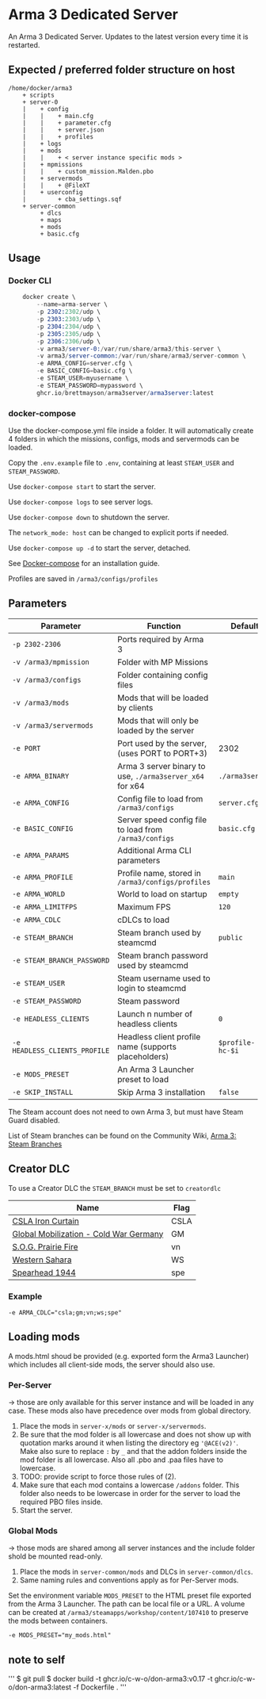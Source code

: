 # Arma 3 Dedicated Server

An Arma 3 Dedicated Server. Updates to the latest version every time it is restarted.

## Expected / preferred folder structure on host

```
/home/docker/arma3
    + scripts
    + server-0
    |    + config
    |    |    + main.cfg
    |    |    + parameter.cfg
    |    |    + server.json
    |    |    + profiles
    |    + logs
    |    + mods
    |    |    + < server instance specific mods >
    |    + mpmissions
    |    |    + custom_mission.Malden.pbo
    |    + servermods
    |    |    + @FileXT
    |    + userconfig
    |         + cba_settings.sqf
    + server-common
         + dlcs
         + maps
         + mods
         + basic.cfg

```


## Usage

### Docker CLI

```s
    docker create \
        --name=arma-server \
        -p 2302:2302/udp \
        -p 2303:2303/udp \
        -p 2304:2304/udp \
        -p 2305:2305/udp \
        -p 2306:2306/udp \
        -v arma3/server-0:/var/run/share/arma3/this-server \
        -v arma3/server-common:/var/run/share/arma3/server-common \
        -e ARMA_CONFIG=server.cfg \
        -e BASIC_CONFIG=basic.cfg \
        -e STEAM_USER=myusername \
        -e STEAM_PASSWORD=mypassword \
        ghcr.io/brettmayson/arma3server/arma3server:latest
```

### docker-compose

Use the docker-compose.yml file inside a folder. It will automatically create 4 folders in which the missions, configs, mods and servermods can be loaded.

Copy the `.env.example` file to `.env`, containing at least `STEAM_USER` and `STEAM_PASSWORD`.

Use `docker-compose start` to start the server.

Use `docker-compose logs` to see server logs.

Use `docker-compose down` to shutdown the server.

The `network_mode: host` can be changed to explicit ports if needed.

Use `docker-compose up -d` to start the server, detached.

See [Docker-compose](https://docs.docker.com/compose/install/#install-compose) for an installation guide.

Profiles are saved in `/arma3/configs/profiles`

## Parameters

| Parameter                     | Function                                                  | Default |
| -------------                 |--------------                                             | - |
| `-p 2302-2306`                | Ports required by Arma 3 |
| `-v /arma3/mpmission`         | Folder with MP Missions |
| `-v /arma3/configs`           | Folder containing config files |
| `-v /arma3/mods`              | Mods that will be loaded by clients |
| `-v /arma3/servermods`        | Mods that will only be loaded by the server |
| `-e PORT`                     | Port used by the server, (uses PORT to PORT+3)            | 2302 |
| `-e ARMA_BINARY`              | Arma 3 server binary to use, `./arma3server_x64` for x64   | `./arma3server` |
| `-e ARMA_CONFIG`              | Config file to load from `/arma3/configs`                 | `server.cfg` |
| `-e BASIC_CONFIG`             | Server speed config file to load from `/arma3/configs`    | `basic.cfg` |
| `-e ARMA_PARAMS`              | Additional Arma CLI parameters |
| `-e ARMA_PROFILE`             | Profile name, stored in `/arma3/configs/profiles`         | `main` |
| `-e ARMA_WORLD`               | World to load on startup                                  | `empty` |
| `-e ARMA_LIMITFPS`            | Maximum FPS | `120` |
| `-e ARMA_CDLC`                | cDLCs to load |
| `-e STEAM_BRANCH`             | Steam branch used by steamcmd | `public` |
| `-e STEAM_BRANCH_PASSWORD`    | Steam branch password used by steamcmd |
| `-e STEAM_USER`               | Steam username used to login to steamcmd |
| `-e STEAM_PASSWORD`           | Steam password |
| `-e HEADLESS_CLIENTS`         | Launch n number of headless clients                       | `0` |
| `-e HEADLESS_CLIENTS_PROFILE` | Headless client profile name (supports placeholders)      | `$profile-hc-$i` |
| `-e MODS_PRESET`              | An Arma 3 Launcher preset to load |
| `-e SKIP_INSTALL`             | Skip Arma 3 installation | `false` |

The Steam account does not need to own Arma 3, but must have Steam Guard disabled.

List of Steam branches can be found on the Community Wiki, [Arma 3: Steam Branches](https://community.bistudio.com/wiki/Arma_3:_Steam_Branches)

## Creator DLC

To use a Creator DLC the `STEAM_BRANCH` must be set to `creatordlc`

| Name | Flag |
| ---- | ---- |
| [CSLA Iron Curtain](https://store.steampowered.com/app/1294440/Arma_3_Creator_DLC_CSLA_Iron_Curtain/) | CSLA |
| [Global Mobilization - Cold War Germany](https://store.steampowered.com/app/1042220/Arma_3_Creator_DLC_Global_Mobilization__Cold_War_Germany/) | GM |
| [S.O.G. Prairie Fire](https://store.steampowered.com/app/1227700/Arma_3_Creator_DLC_SOG_Prairie_Fire) | vn |
| [Western Sahara](https://store.steampowered.com/app/1681170/Arma_3_Creator_DLC_Western_Sahara/) | WS |
| [Spearhead 1944](https://store.steampowered.com/app/1175380/Arma_3_Creator_DLC_Spearhead_1944/) | spe |

### Example

`-e ARMA_CDLC="csla;gm;vn;ws;spe"`

## Loading mods
A mods.html shoud be provided (e.g. exported form the Arma3 Launcher) which includes all client-side mods, the server should also use. 

### Per-Server
-> those are only available for this server instance and will be loaded in any case. These mods also have precedence over mods from global directory.

1. Place the mods in `server-x/mods` or `server-x/servermods`.
2. Be sure that the mod folder is all lowercase and does not show up with quotation marks around it when listing the directory eg `'@ACE(v2)'`. Make also sure to replace `:` by `_` and that the addon folders inside the mod folder is all lowercase. Also all .pbo and .paa files have to lowercase.
3. TODO: provide script to force those rules of (2).
4. Make sure that each mod contains a lowercase `/addons` folder. This folder also needs to be lowercase in order for the server to load the required PBO files inside.
5. Start the server.

### Global Mods
-> those mods are shared among all server instances and the include folder shold be mounted read-only.

1. Place the mods in `server-common/mods` and DLCs in `server-common/dlcs`.
2. Same naming rules and conventions apply as for Per-Server mods.


Set the environment variable `MODS_PRESET` to the HTML preset file exported from the Arma 3 Launcher. The path can be local file or a URL. A volume can be created at `/arma3/steamapps/workshop/content/107410` to preserve the mods between containers.

`-e MODS_PRESET="my_mods.html"`


## note to self
'''
$ git pull
$ docker build -t ghcr.io/c-w-o/don-arma3:v0.17 -t ghcr.io/c-w-o/don-arma3:latest -f Dockerfile .
'''

